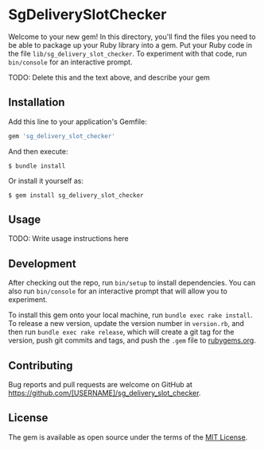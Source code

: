 # SgDeliverySlotChecker

Welcome to your new gem! In this directory, you'll find the files you need to be able to package up your Ruby library into a gem. Put your Ruby code in the file `lib/sg_delivery_slot_checker`. To experiment with that code, run `bin/console` for an interactive prompt.

TODO: Delete this and the text above, and describe your gem

## Installation

Add this line to your application's Gemfile:

```ruby
gem 'sg_delivery_slot_checker'
```

And then execute:

    $ bundle install

Or install it yourself as:

    $ gem install sg_delivery_slot_checker

## Usage

TODO: Write usage instructions here

## Development

After checking out the repo, run `bin/setup` to install dependencies. You can also run `bin/console` for an interactive prompt that will allow you to experiment.

To install this gem onto your local machine, run `bundle exec rake install`. To release a new version, update the version number in `version.rb`, and then run `bundle exec rake release`, which will create a git tag for the version, push git commits and tags, and push the `.gem` file to [rubygems.org](https://rubygems.org).

## Contributing

Bug reports and pull requests are welcome on GitHub at https://github.com/[USERNAME]/sg_delivery_slot_checker.


## License

The gem is available as open source under the terms of the [MIT License](https://opensource.org/licenses/MIT).
